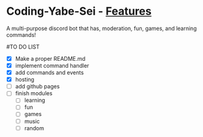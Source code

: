 # Coding-Yabe-Sei - [Features](https://Academy-Of-Animu.github.io/Coding-Yabe-Sei/)
A multi-purpose discord bot that has, moderation, fun, games, and learning commands!

#TO DO LIST

- [x] Make a proper README.md
- [x] implement command handler
- [x] add commands and events
- [x] hosting
- [ ] add github pages
- [ ] finish modules
  - [ ] learning
  - [ ] fun
  - [ ] games
  - [ ] music
  - [ ] random
